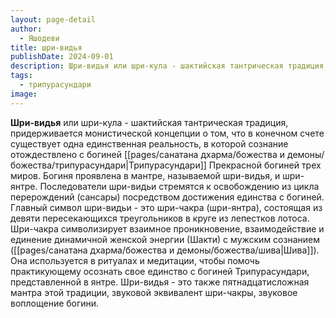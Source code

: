 ```yaml
---
layout: page-detail
author:
  - Яшодеви
title: шри-видья
publishDate: 2024-09-01
description: Шри-видья или шри-кула - шактийская тантрическая традиция, придерживается монистической концепции о том, что в конечном счете существует одна единственная реальность, в которой сознание отождествлено с богиней Трипурасундари.
tags:
  - трипурасундари
image:
---
```

**Шри-видья** или шри-кула - шактийская тантрическая традиция, придерживается монистической концепции о том, что в конечном счете существует одна единственная реальность, в которой сознание отождествлено с богиней [[pages/санатана дхарма/божества и демоны/божества/трипурасундари|Трипурасундари]] Прекрасной богиней трех миров. Богиня проявлена в мантре, называемой шри-видья, и шри-янтре. Последователи шри-видьи стремятся к освобождению из цикла перерождений (сансары) посредством достижения единства с богиней. Главный символ шри-видьи - это шри-чакра (шри-янтра), состоящая из девяти пересекающихся треугольников в круге из лепестков лотоса. Шри-чакра символизирует взаимное проникновение, взаимодействие и единение динамичной женской энергии (Шакти) с мужским сознанием ([[pages/санатана дхарма/божества и демоны/божества/шива|Шива]]). Она используется в ритуалах и медитации, чтобы помочь практикующему осознать свое единство с богиней Трипурасундари, представленной в янтре. Шри-видья - это также пятнадцатисложная мантра этой традиции, звуковой эквивалент шри-чакры, звуковое воплощение богини.

